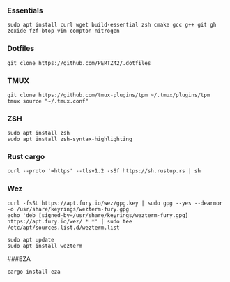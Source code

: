 ### Essentials
```
sudo apt install curl wget build-essential zsh cmake gcc g++ git gh zoxide fzf btop vim compton nitrogen
```

### Dotfiles
```
git clone https://github.com/PERTZ42/.dotfiles
```

### TMUX
```
git clone https://github.com/tmux-plugins/tpm ~/.tmux/plugins/tpm
tmux source "~/.tmux.conf"
```

### ZSH
```
sudo apt install zsh
sudo apt install zsh-syntax-highlighting
```

### Rust cargo
```
curl --proto '=https' --tlsv1.2 -sSf https://sh.rustup.rs | sh
```

### Wez
```
curl -fsSL https://apt.fury.io/wez/gpg.key | sudo gpg --yes --dearmor -o /usr/share/keyrings/wezterm-fury.gpg
echo 'deb [signed-by=/usr/share/keyrings/wezterm-fury.gpg] https://apt.fury.io/wez/ * *' | sudo tee /etc/apt/sources.list.d/wezterm.list
```

```
sudo apt update
sudo apt install wezterm
```

###EZA
```
cargo install eza
```
